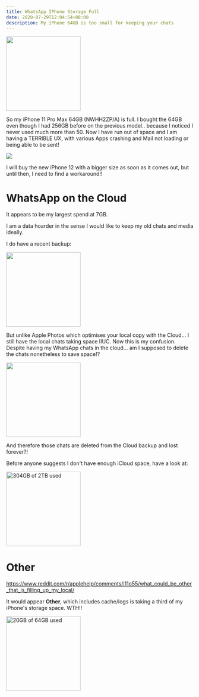 ```yaml
---
title: WhatsApp IPhone Storage Full
date: 2020-07-29T12:04:54+08:00
description: My iPhone 64GB is too small for keeping your chats
---
```


<img width="200" src="https://s.natalian.org/2020-07-28/full.jpeg">

So my iPhone 11 Pro Max 64GB (NWHH2ZP/A) is full. I bought the 64GB even though
I had 256GB before on the previous model.. because I noticed I never used much
more than 50. Now I have run out of space and I am having a TERRIBLE UX, with
various Apps crashing and Mail not loading or being able to be sent!

<img src="https://s.natalian.org/2020-07-29/whatsapp-largest.png">

I will buy the new iPhone 12 with a bigger size as soon as it comes out, but
until then, I need to find a workaround!!

# WhatsApp on the Cloud

It appears to be my largest spend at 7GB.

I am a data hoarder in the sense I would like to keep my old chats and media
ideally.

I do have a recent backup:

<img width="200" src="https://s.natalian.org/2020-07-29/backed-up.png">

But unlike Apple Photos which optimises your local copy with the Cloud... I
still have the local chats taking space IIUC. Now this is my confusion. Despite
having my WhatsApp chats in the cloud... am I supposed to delete the chats
nonetheless to save space!?

<img width="200" src="https://s.natalian.org/2020-07-28/delete.png">

And therefore those chats are deleted from the Cloud backup and lost forever?!

Before anyone suggests I don't have enough iCloud space, have a look at:

<img width="200" src="https://s.natalian.org/2020-07-31/icloud.png" alt="304GB of 2TB used">

# Other

<https://www.reddit.com/r/applehelp/comments/i11o55/what_could_be_other_that_is_filling_up_my_local/>

It would appear **Other**, which includes cache/logs is taking a third of my iPhone's storage space. WTH!!

<img width="200" src="https://s.natalian.org/2020-08-02/others.png" alt="20GB of 64GB used">
